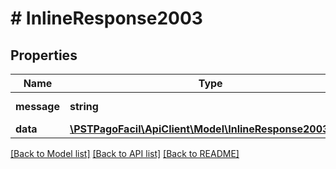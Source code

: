 # # InlineResponse2003

## Properties

Name | Type | Description | Notes
------------ | ------------- | ------------- | -------------
**message** | **string** | Mensaje de respuesta | [optional] 
**data** | [**\PSTPagoFacil\ApiClient\Model\InlineResponse2003Data**](InlineResponse2003Data.md) |  | [optional] 

[[Back to Model list]](../../README.md#documentation-for-models) [[Back to API list]](../../README.md#documentation-for-api-endpoints) [[Back to README]](../../README.md)


